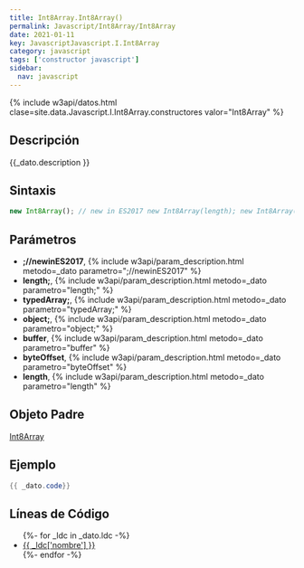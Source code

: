 ```yaml
---
title: Int8Array.Int8Array()
permalink: Javascript/Int8Array/Int8Array
date: 2021-01-11
key: JavascriptJavascript.I.Int8Array
category: javascript
tags: ['constructor javascript']
sidebar: 
  nav: javascript
---
```


{% include w3api/datos.html clase=site.data.Javascript.I.Int8Array.constructores valor="Int8Array" %}

## Descripción
{{_dato.description }}

## Sintaxis
~~~javascript
new Int8Array(); // new in ES2017 new Int8Array(length); new Int8Array(typedArray); new Int8Array(object); new Int8Array(buffer [, byteOffset [, length]]);
~~~

## Parámetros
* **;//newinES2017**,  {% include w3api/param_description.html metodo=_dato parametro=";//newinES2017" %}
* **length;**,  {% include w3api/param_description.html metodo=_dato parametro="length;" %}
* **typedArray;**,  {% include w3api/param_description.html metodo=_dato parametro="typedArray;" %}
* **object;**,  {% include w3api/param_description.html metodo=_dato parametro="object;" %}
* **buffer**,  {% include w3api/param_description.html metodo=_dato parametro="buffer" %}
* **byteOffset**,  {% include w3api/param_description.html metodo=_dato parametro="byteOffset" %}
* **length**,  {% include w3api/param_description.html metodo=_dato parametro="length" %}

## Objeto Padre
[Int8Array](/Javascript/Int8Array/)

## Ejemplo
~~~java
{{ _dato.code}}
~~~

## Líneas de Código
<ul>
{%- for _ldc in _dato.ldc -%}
   <li>
       <a href="{{_ldc['url'] }}">{{ _ldc['nombre'] }}</a>
   </li>
{%- endfor -%}
</ul>
